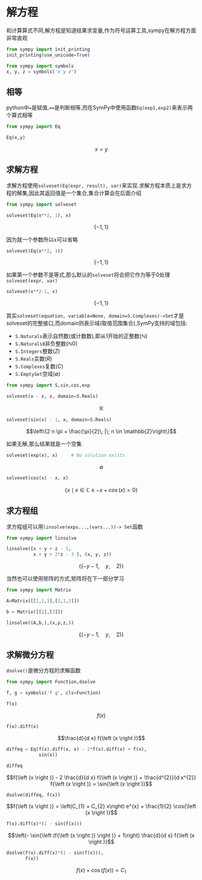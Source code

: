 
# 解方程

和计算算式不同,解方程是知道结果求变量,作为符号运算工具,sympy在解方程方面非常直观


```python
from sympy import init_printing
init_printing(use_unicode=True)
```


```python
from sympy import symbols
x, y, z = symbols('x y z')
```

## 相等

python中`=`是赋值,`==`是判断相等,而在SymPy中使用函数`Eq(exp1,exp2)`来表示两个算式相等


```python
from sympy import Eq
```


```python
Eq(x,y)
```




$$x = y$$



## 求解方程


求解方程使用`solveset(Eq(expr, result), var)`来实现.求解方程本质上是求方程的解集,因此其返回值是一个集合,集合计算会在后面介绍


```python
from sympy import solveset
```


```python
solveset(Eq(x**2, 1), x)
```




$$\left\{-1, 1\right\}$$



因为就一个参数所以x可以省略


```python
solveset(Eq(x**2, 1))
```




$$\left\{-1, 1\right\}$$



如果第一个参数不是等式,那么默认的`solveset`将会把它作为等于0处理
`solveset(expr, var)`


```python
solveset(x**2-1, x)
```




$$\left\{-1, 1\right\}$$



其实`solveset(equation, variable=None, domain=S.Complexes)->Set`才是solveset的完整接口,而domain则表示域(取值范围集合),SymPy支持的域包括:


+ `S.Naturals`表示自然数(或计数数),即从1开始的正整数($ℕ$)
+ `S.Naturals0`非负整数($ℕ0$)
+ `S.Integers`整数($Z$)
+ `S.Reals`实数($R$)
+ `S.Complexes`复数($C$)
+ `S.EmptySet`空域($\emptyset$)


```python
from sympy import S,sin,cos,exp
```


```python
solveset(x - x, x, domain=S.Reals)
```




$$\mathbb{R}$$




```python
solveset(sin(x) - 1, x, domain=S.Reals)
```




$$\left\{2 n \pi + \frac{\pi}{2}\; |\; n \in \mathbb{Z}\right\}$$



如果无解,那么结果就是一个空集


```python
solveset(exp(x), x)     # No solution exists
```




$$\emptyset$$




```python
solveset(cos(x) - x, x) 
```




$$\left\{x \mid x \in \mathbb{C} \wedge - x + \cos{\left (x \right )} = 0 \right\}$$



## 求方程组

求方程组可以用`linsolve(exps...,(vars...))-> Set`函数


```python
from sympy import linsolve
```


```python
linsolve([x + y + z - 1,
          x + y + 2*z - 3 ], (x, y, z))
```




$$\left\{\left ( - y - 1, \quad y, \quad 2\right )\right\}$$



当然也可以使用矩阵的方式,矩阵将在下一部分学习


```python
from sympy import Matrix
```


```python
A=Matrix([[1,1,1],[1,1,2]])
```


```python
b = Matrix([[1],[3]])
```


```python
linsolve((A,b,),(x,y,z,))
```




$$\left\{\left ( - y - 1, \quad y, \quad 2\right )\right\}$$



## 求解微分方程

`dsolve()`是微分方程的求解函数


```python
from sympy import Function,dsolve
```


```python
f, g = symbols('f g', cls=Function)
```


```python
f(x)
```




$$f{\left (x \right )}$$




```python
f(x).diff(x)
```




$$\frac{d}{d x} f{\left (x \right )}$$




```python
diffeq = Eq(f(x).diff(x, x) - 2*f(x).diff(x) + f(x),
            sin(x))
```


```python
diffeq
```




$$f{\left (x \right )} - 2 \frac{d}{d x} f{\left (x \right )} + \frac{d^{2}}{d x^{2}}  f{\left (x \right )} = \sin{\left (x \right )}$$




```python
dsolve(diffeq, f(x))
```




$$f{\left (x \right )} = \left(C_{1} + C_{2} x\right) e^{x} + \frac{1}{2} \cos{\left (x \right )}$$




```python
f(x).diff(x)*(1 - sin(f(x)))
```




$$\left(- \sin{\left (f{\left (x \right )} \right )} + 1\right) \frac{d}{d x} f{\left (x \right )}$$




```python
dsolve(f(x).diff(x)*(1 - sin(f(x))),
       f(x))
```




$$f{\left (x \right )} + \cos{\left (f{\left (x \right )} \right )} = C_{1}$$


